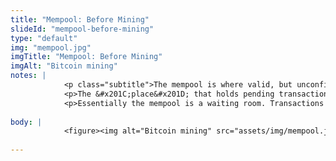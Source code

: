 ```yaml
--- 
title: "Mempool: Before Mining"
slideId: "mempool-before-mining"
type: "default"
img: "mempool.jpg"
imgTitle: "Mempool: Before Mining"
imgAlt: "Bitcoin mining"
notes: | 
            <p class="subtitle">The mempool is where valid, but unconfirmed transactions are stored before they are mined.</p>
            <p>The &#x201C;place&#x201D; that holds pending transactions that have been initiated but not included into a block is called the mempool. </p>
            <p>Essentially the mempool is a waiting room. Transactions have not yet been validated, nor has it been invalidated. These transactions just wait for their turn to be included into a block. </p>
        
body: | 
            <figure><img alt="Bitcoin mining" src="assets/img/mempool.jpg" title="Mempool: Before Mining"></figure>
        
---
```

